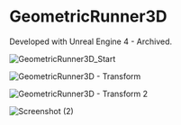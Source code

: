 # GeometricRunner3D

Developed with Unreal Engine 4 - Archived.

![GeometricRunner3D_Start](https://user-images.githubusercontent.com/50275340/134893031-3ba748b5-931b-454b-9651-b77fe959f57c.png)

![GeometricRunner3D - Transform](https://user-images.githubusercontent.com/50275340/134893086-9d2c03d5-aa4e-4b80-9fd8-47a71725d83c.png)

![GeometricRunner3D - Transform 2](https://user-images.githubusercontent.com/50275340/134893282-a3c2b590-ef31-44d6-b2d0-44ef712bbec8.png)

![Screenshot (2)](https://user-images.githubusercontent.com/50275340/134893173-7973391e-9c0f-40a8-9e52-6529f17a1c36.png)
